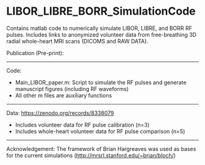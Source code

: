 # LIBOR_LIBRE_BORR_SimulationCode
Contains matlab code to numerically simulate LIBOR, LIBRE, and BORR RF pulses. Includes links to anonymized volunteer data from free-breathing 3D radial whole-heart MRI scans (DICOMS and RAW DATA).

Publication (Pre-print):

********************
Code:
- Main_LIBOR_paper.m: Script to simulate the RF pulses and generate manuscript figures (including RF waveforms)
- All other m files are auxiliary functions
***************
Data: https://zenodo.org/records/8338079
- Includes volunteer data for RF pulse calibration (n=3)
- Includes whole-heart volunteer data for RF pulse comparison (n=5)
**************
Acknowledgement:
The framework of Brian Hargreaves was used as bases for the current simulations (http://mrsrl.stanford.edu/~brian/bloch/)
